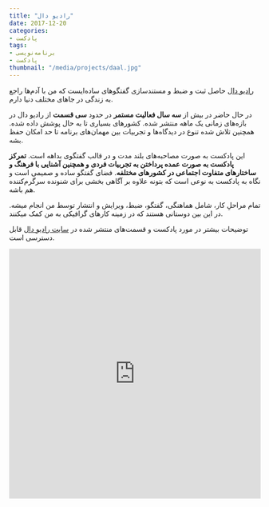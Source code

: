 ```yaml
---
title: "رادیو دال"
date: 2017-12-20
categories:
- پادکست
tags:
- برنامه‌نویسی
- پادکست
thumbnail: "/media/projects/daal.jpg"
---
```


[رادیو دال](https://radiodaal.ir/) حاصل ثبت و ضبط و مستندسازی گفتگوهای ساده‌ایست که من با آدم‌ها راجع به زندگی در جاهای مختلف دنیا دارم.

در حال حاضر در بیش از **سه سال فعالیت مستمر** در حدود **سی قسمت** از رادیو دال در بازه‌های زمانی یک ماهه منتشر شده. کشورهای بسیاری تا به حال پوشش داده شده. همچنین تلاش شده تنوع در دیدگاه‌ها و تجربیات بین مهمان‌های برنامه تا حد امکان حفظ بشه.

این پادکست به صورت مصاحبه‌های بلند مدت و در قالب گفتگوی بداهه است. **تمرکز پادکست به صورت عمده پرداختن به تجربیات فردی و همچنین آشنایی با فرهنگ و ساختارهای متفاوت اجتماعی در کشورهای مختلفه**. فضای گفتگو ساده و صمیمی است و نگاه به پادکست به نوعی است که بتونه علاوه بر آگاهی بخشی برای شنونده سرگرم‌کننده هم باشه.

تمام مراحلِ کار، شامل هماهنگی، گفتگو، ضبط، ویرایش و انتشار توسط من انجام میشه. در این بین دوستانی هستند که در زمینه کارهای گرافیکی به من کمک میکنند.

توضیحات بیشتر در مورد پادکست و قسمت‌های منتشر شده در [سایت رادیو دال](https://radiodaal.ir/) قابل دسترسی است.

<iframe src="https://castbox.fm/app/castbox/player/id1210932?v=8.14.0&autoplay=0" frameborder="0" width="100%" height="500"></iframe>